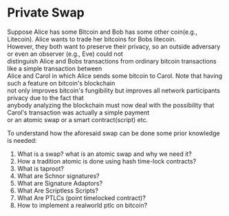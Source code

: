 # Private Swap  
Suppose Alice has some Bitcoin and Bob has some other coin(e.g., Litecoin). Alice wants to trade her bitcoins for Bobs litecoin.  
However, they both want to preserve their privacy, so an outside adversary or even an observer (e.g., Eve) could not  
distinguish Alice and Bobs transactions from ordinary bitcoin transactions like a simple transaction between   
Alice and Carol in which Alice sends some bitcoin to Carol. Note that having such a feature on bitcoin's blockchain  
not only improves bitcoin's fungibility but improves all network participants privacy due to the fact that   
anybody analyzing the blockchain must now deal with the possibility that Carol's transaction was actually a simple payment  
or an atomic swap or a smart contract(script) etc.   
  
  
To understand how the aforesaid swap can be done some prior knowledge is needed:

 1. What is a swap? what is an atomic swap and why we need it?
 2. How a tradition atomic is done using hash time-lock contracts?
 3. What is taproot?
 4. What are Schnor signatures?
 5. What are Signature Adaptors?
 6. What Are Scriptless Scripts?
 7. What Are PTLCs (point timelocked contract)?
 8. How to implement a realworld ptlc on bitcoin?
